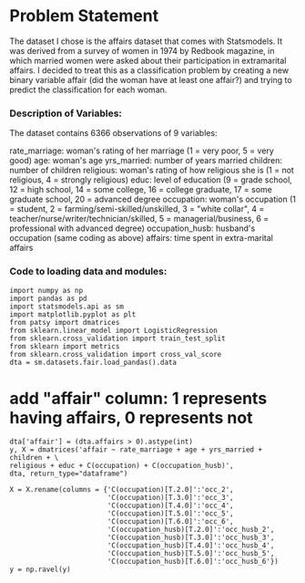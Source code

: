 # Problem Statement

The dataset I chose is the affairs dataset that comes with Statsmodels. It was derived from a survey of women in 1974 by Redbook magazine, in which married women were asked about their participation in extramarital affairs. I decided to treat this as a classification problem by creating a new binary variable affair (did the woman have at least one affair?) and trying to predict the classification for each woman.

### Description of Variables:
 
The dataset contains 6366 observations of 9 variables:

rate_marriage: woman's rating of her marriage (1 = very poor, 5 = very good)
age: woman's age
yrs_married: number of years married
children: number of children
religious: woman's rating of how religious she is (1 = not religious, 4 = strongly religious)
educ: level of education (9 = grade school, 12 = high school, 14 = some college, 16 =
college graduate, 17 = some graduate school, 20 = advanced degree
occupation: woman's occupation (1 = student, 2 = farming/semi-skilled/unskilled, 3 = "white collar", 4 = teacher/nurse/writer/technician/skilled, 5 = managerial/business, 6 = professional with advanced degree)
occupation_husb: husband's occupation (same coding as above)
affairs: time spent in extra-marital affairs

### Code to loading data and modules:

    import numpy as np
    import pandas as pd
    import statsmodels.api as sm
    import matplotlib.pyplot as plt
    from patsy import dmatrices
    from sklearn.linear_model import LogisticRegression
    from sklearn.cross_validation import train_test_split
    from sklearn import metrics
    from sklearn.cross_validation import cross_val_score
    dta = sm.datasets.fair.load_pandas().data

# add "affair" column: 1 represents having affairs, 0 represents not

    dta['affair'] = (dta.affairs > 0).astype(int)
    y, X = dmatrices('affair ~ rate_marriage + age + yrs_married + children + \
    religious + educ + C(occupation) + C(occupation_husb)',
    dta, return_type="dataframe")
    
    X = X.rename(columns = {'C(occupation)[T.2.0]':'occ_2',
                            'C(occupation)[T.3.0]':'occ_3',
                            'C(occupation)[T.4.0]':'occ_4',
                            'C(occupation)[T.5.0]':'occ_5',
                            'C(occupation)[T.6.0]':'occ_6',
                            'C(occupation_husb)[T.2.0]':'occ_husb_2',
                            'C(occupation_husb)[T.3.0]':'occ_husb_3',
                            'C(occupation_husb)[T.4.0]':'occ_husb_4',
                            'C(occupation_husb)[T.5.0]':'occ_husb_5',
                            'C(occupation_husb)[T.6.0]':'occ_husb_6'})
    y = np.ravel(y)
